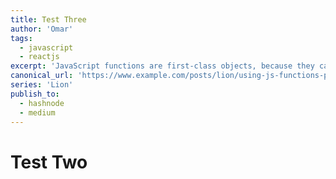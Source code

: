 ```yaml
---
title: Test Three
author: 'Omar'
tags:
  - javascript
  - reactjs
excerpt: 'JavaScript functions are first-class objects, because they can have properties and methods just like any other object'
canonical_url: 'https://www.example.com/posts/lion/using-js-functions-properties'
series: 'Lion'
publish_to:
  - hashnode
  - medium
---
```


# Test Two
